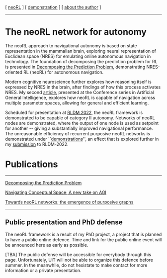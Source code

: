 [ [neoRL](index.md) ]   [ [demonstration](demonstrations.md) ]     [ [about the author](./about_the_author.md) ]

-------------------------------------------------------------------

# The neoRL network for autonomy 

The neoRL approach to navigational autonomy is based on state representation in the mammalian brain, 
exploring neural representation of Euclidean space (NRES) for emulating online autonomous navigation in technology.
The foundation of decomposing the prediction problem for RL is presented in 
[Decomposing the Prediction Problem](https://ar5iv.org/html/2106.15868), demonstrating NRES-oriented RL (neoRL) for autonomous navigation.

Modern cognitive neuroscience further explores how reasoning itself is expressed by NRES in the brain, after findings of how this process activates NRES.
My second [article](https://ar5iv.org/abs/2202.09646), presented at the Conference series in Artificial General Intelligence, 
    explores how neoRL is capable of navigation across multiple parameter spaces, allowing for general and efficient learning.

Scheduled for presentation at [RLDM 2022](https://www.rldm.org), the neoRL framework is demonstrated to be capable of category II autonomy.
Networks of neoRL nodes are demonstrated, where the output of one node is used as setpoint for another -- giving a substantially improved navigational performance.
The unreasonable efficiency of recurrent purposive neoRL networks is demonstrated under ``[demonstrations](demonstrations.md)'',
an effect that is explored further in my [submission](https://ar5iv.org/abs/2202.12622) to RLDM-2022.

# Publications

---------------------------------------

[Decomposing the Prediction Problem](https://ar5iv.org/html/2106.15868)

[Navigating Conceptual Space; A new take on AGI](https://ar5iv.org/abs/2202.09646)

[Towards neoRL networks; the emergence of purposive graphs](https://ar5iv.org/abs/2202.12622)

---------------------------------------


## Public presentation and PhD defense
The neoRL framework is a result of my PhD project, a project that is planned to have a public online defence.
Time and link for the public online event will be announced here as early as possible. 


[TBA] The public defense will be accessible for everybody through this page. 
Unfortunately, UiT will not be able to organize this defence before summer.
In the meanwhile, do not hesistate to make contact for more information or a private presentation.


